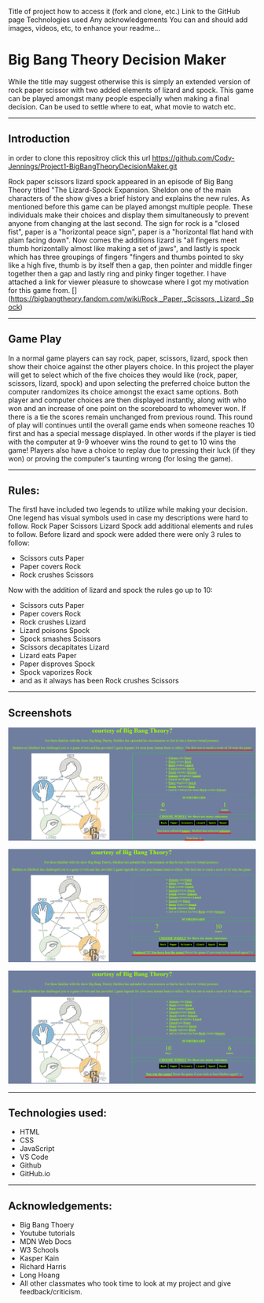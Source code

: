 Title of project
how to access it (fork and clone, etc.)
Link to the GitHub page
Technologies used
Any acknowledgements
You can and should add images, videos, etc, to enhance your readme...

# Big Bang Theory Decision Maker

While the title may suggest otherwise this is simply an extended version of rock paper scissor with two added elements of lizard and spock. This game can be played amongst many people especially when making a final decision. Can be used to settle where to eat, what movie to watch etc.

- - - 

## Introduction

in order to clone this repositroy click this url https://github.com/Cody-Jennings/Project1-BigBangTheoryDecisionMaker.git

Rock paper scissors lizard spock appeared in an episode of Big Bang Theory titled "The Lizard-Spock Expansion. Sheldon one of the main characters of the show gives a brief history and explains the new rules. As mentioned before this game can be played amongst multiple people. These individuals make their choices and display them simultaneously to prevent anyone from changing at the last second. The sign for rock is a "closed fist", paper is a "horizontal peace sign", paper is a "horizontal flat hand with plam facing down". Now comes the additions lizard is "all fingers meet thumb horizontally almost like making a set of jaws", and lastly is spock which has three groupings of fingers "fingers and thumbs pointed to sky like a high five, thumb is by itself then a gap, then pointer and middle finger together then a gap and lastly ring and pinky finger together. I have attached a link for viewer pleasure to showcase where I got my motivation for this game from.
[] (https://bigbangtheory.fandom.com/wiki/Rock,_Paper,_Scissors,_Lizard,_Spock)

- - - 

## Game Play

In a normal game players can say rock, paper, scissors, lizard, spock then show their choice against the other players choice. In this project the player will get to select which of the five choices they would like (rock, paper, scissors, lizard, spock) and upon selecting the preferred choice button the computer randomizes its choice amongst the exact same options.
Both player and computer choices are then displayed instantly, along with who won and an increase of one point on the scoreboard to whomever won. If there is a tie the scores remain unchanged from previous round. This round of play will continues until the overall game ends when someone reaches 10 first and has a special message displayed. In other words if the player is tied with the computer at 9-9 whoever wins the round to get to 10 wins the game! Players also have a choice to replay due to pressing their luck (if they won) or proving the computer's taunting wrong (for losing the game).



- - - 


## Rules:

The firstI have included two legends to utilize while making your decision. One legend has visual symbols used in case my descriptions were hard to follow. Rock Paper Scissors Lizard Spock add additional elements and rules to follow. Before lizard and spock were added there were only 3 rules to follow: 

- Scissors cuts Paper
- Paper covers Rock
- Rock crushes Scissors

Now with the addition of lizard and spock the rules go up to 10:

- Scissors cuts Paper
- Paper covers Rock
- Rock crushes Lizard
- Lizard poisons Spock
- Spock smashes Scissors
- Scissors decapitates Lizard
- Lizard eats Paper
- Paper disproves Spock
- Spock vaporizes Rock
- and as it always has been Rock crushes Scissors

- - -

## Screenshots
![Example of 1 round of play.](images/Project1-roundexample.png)

![Example of player lose state.](images/Project1-playerlosestate.png)

![Example of player win state.](images/Project1-playerwinstate.png)

- - - 


## Technologies used:
- HTML
- CSS
- JavaScript
- VS Code
- Github
- GitHub.io

- - - 

## Acknowledgements:
- Big Bang Thoery 
- Youtube tutorials
- MDN Web Docs
- W3 Schools
- Kasper Kain
- Richard Harris
- Long Hoang
- All other classmates who took time to look at my project and give feedback/criticism.




